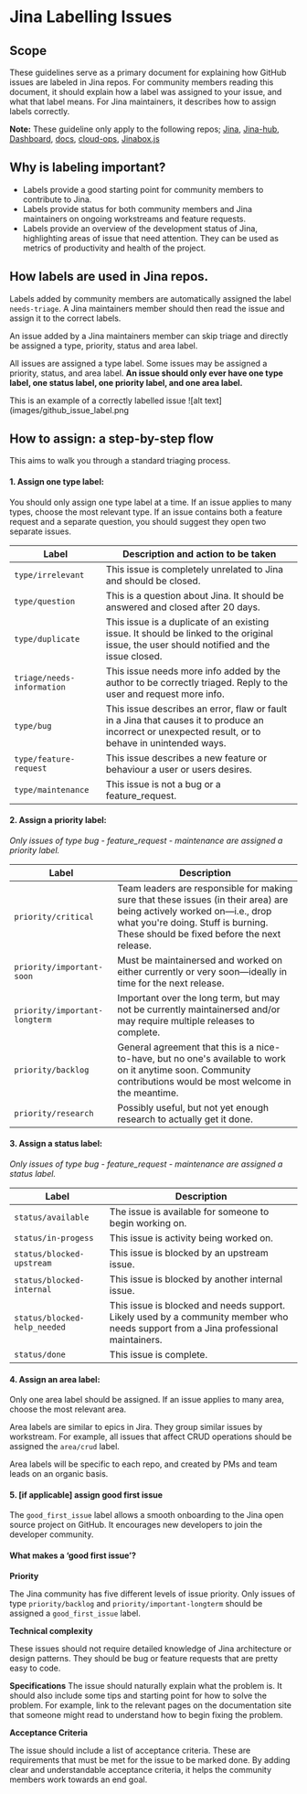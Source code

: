# Jina Labelling Issues




## Scope
These guidelines serve as a primary document for explaining how GitHub issues are labeled in Jina repos. For community members reading this document, it should explain how a label was assigned to your issue, and what that label means. For Jina maintainers, it describes how to assign labels correctly.

**Note:** These guideline only apply to the following repos; [Jina](https://github.com/jina-ai/jina), [Jina-hub](https://github.com/jina-ai/jina-hub), [Dashboard](https://github.com/jina-ai/dashboard), [docs](https://github.com/jina-ai/docs), [cloud-ops](https://github.com/jina-ai/cloud-ops),  [Jinabox.js](https://github.com/jina-ai/jinabox.js)

## Why is labeling important?
* Labels provide a good starting point for community members to contribute to Jina.
* Labels provide status for both community members and Jina maintainers on ongoing workstreams and feature requests.
* Labels provide an overview of the development status of Jina, highlighting areas of issue that need attention. They can be used as metrics of productivity and health of the project.


## How labels are used in Jina repos.

Labels added by community members are automatically assigned the label `needs-triage`. A Jina maintainers member should then read the issue and assign it to the correct labels.

An issue added by a Jina maintainers member can skip triage and directly be assigned a type, priority, status and area label.

All issues are assigned a type label. Some issues may be assigned a priority, status, and area label.
**An issue should only ever have one type label, one status label, one priority label, and one area label.**

This is an example of a correctly labelled issue
![alt text](images/github_issue_label.png



## How to assign: a step-by-step flow
This aims to walk you through a standard triaging process.

#### 1. Assign one type label:
You should only assign one type label at a time. If an issue applies to many types, choose the most relevant type. If an issue contains both a feature request and a separate question, you should suggest they open two separate issues.

| Label | Description and action to be taken  |
|--|--|
|`type/irrelevant` | This issue is completely unrelated to Jina and should be closed.|
|`type/question` | This is a question about Jina. It should be answered and closed after 20 days. |
|`type/duplicate` |This issue is a duplicate of an existing issue. It should be linked to the original issue, the user should notified and the issue closed.|
|`triage/needs-information` |This issue needs more info added by the author to be correctly triaged. Reply to the user and request more info.  |
|`type/bug`|This issue describes an error, flaw or fault in a Jina that causes it to produce an incorrect or unexpected result, or to behave in unintended ways.|
|`type/feature-request` | This issue describes a new feature or behaviour a user or users desires.|
|`type/maintenance`|This issue is not a bug or a feature_request.|

#### 2. Assign a priority label:
*Only issues of type bug - feature_request - maintenance are assigned a priority label.*

|Label  |Description |
|--|--|
|`priority/critical`| Team leaders are responsible for making sure that these issues (in their area) are being actively worked on—i.e., drop what you're doing. Stuff is burning. These should be fixed before the next release.|
|`priority/important-soon`|Must be maintainersed and worked on either currently or very soon—ideally in time for the next release.|
|`priority/important-longterm`|Important over the long term, but may not be currently maintainersed and/or may require multiple releases to complete.|
|`priority/backlog`|General agreement that this is a nice-to-have, but no one's available to work on it anytime soon. Community contributions would be most welcome in the meantime.|
|`priority/research`|Possibly useful, but not yet enough research to actually get it done.|

#### 3.  Assign a status label:
*Only issues of type bug - feature_request - maintenance are assigned a status label.*

| Label | Description |
|--|--|
|`status/available`| The issue is available for someone to begin working on. |
|`status/in-progess`|This issue is activity being worked on.|
|`status/blocked-upstream`|This issue is blocked by an upstream issue.|
|`status/blocked-internal`|This issue is blocked by another internal issue.|
|`status/blocked-help_needed`| This issue is blocked and needs support. Likely used by a community member who needs support from a Jina professional maintainers.|
|`status/done`|This issue is complete.|


#### 4. Assign an area label:
Only one area label should be assigned. If an issue applies to many area, choose the most relevant area.

Area labels are similar to epics in Jira. They group similar issues by workstream. For example, all issues that affect CRUD operations should be assigned the `area/crud` label.

Area labels will be specific to each repo, and created by PMs and team leads on an organic basis.

#### 5. [if applicable] assign good first issue
The `good_first_issue` label allows a smooth onboarding to the Jina open source project on GitHub. It encourages new developers to join the developer community.

####  What makes a ‘good first issue’?

**Priority**

The Jina community has five different levels of issue priority. Only issues of type `priority/backlog` and `priority/important-longterm` should be assigned a `good_first_issue` label.

**Technical complexity**

These issues should not require detailed knowledge of Jina architecture or design patterns. They should be bug or feature requests that are pretty easy to code.

**Specifications**
The issue should naturally explain what the problem is. It should also include some tips and starting point for how to solve the problem. For example, link to the relevant pages on the documentation site that someone might read to understand how to begin fixing the problem.

**Acceptance Criteria**

The issue should include a list of acceptance criteria. These are requirements that must be met for the issue to be marked done. By adding clear and understandable acceptance criteria, it helps the community members work towards an end goal.
